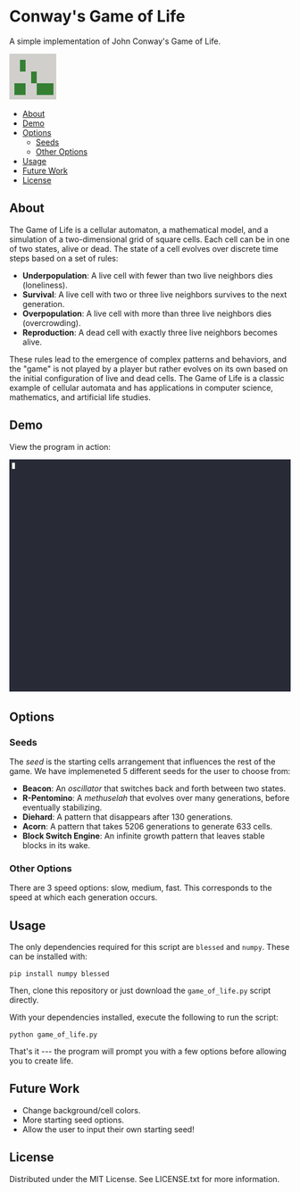 # Conway's Game of Life

A simple implementation of John Conway's Game of Life. 

![](images/acorn_seed.png)

- [About](#about)
- [Demo](#demo)
- [Options](#options)
	- [Seeds](#seeds)
	- [Other Options](#other-options)
- [Usage](#usage)
- [Future Work](#future-work)
- [License](#license)

## About

The Game of Life is a cellular automaton, a mathematical model, and a simulation of a two-dimensional grid of square cells. Each cell can be in one of two states, alive or dead. The state of a cell evolves over discrete time steps based on a set of rules:

- **Underpopulation**: A live cell with fewer than two live neighbors dies (loneliness).
- **Survival**: A live cell with two or three live neighbors survives to the next generation.
- **Overpopulation**: A live cell with more than three live neighbors dies (overcrowding).
- **Reproduction**: A dead cell with exactly three live neighbors becomes alive.

These rules lead to the emergence of complex patterns and behaviors, and the "game" is not played by a player but rather evolves on its own based on the initial configuration of live and dead cells. The Game of Life is a classic example of cellular automata and has applications in computer science, mathematics, and artificial life studies.

## Demo

View the program in action: 

![program demo](images/game-of-life-demo.gif)

## Options

### Seeds

The _seed_ is the starting cells arrangement that influences the rest of the game. We have implemeneted 5 different seeds for the user to choose from:

- **Beacon**: An *oscillator* that switches back and forth between two states. 
- **R-Pentomino**: A *methuselah* that evolves over many generations, before eventually stabilizing.
- **Diehard**: A pattern that disappears after 130 generations. 
- **Acorn**: A pattern that takes 5206 generations to generate 633 cells.
- **Block Switch Engine**: An infinite growth pattern that leaves stable blocks in its wake.

### Other Options

There are 3 speed options: slow, medium, fast. This corresponds to the speed at which each generation occurs. 

## Usage

The only dependencies required for this script are `blessed` and `numpy`. 
These can be installed with:

	pip install numpy blessed

Then, clone this repository or just download the `game_of_life.py` script directly.

With your dependencies installed, execute the following to run the script:

	python game_of_life.py

That's it --- the program will prompt you with a few options before allowing you to create life. 

## Future Work

- Change background/cell colors.
- More starting seed options.
- Allow the user to input their own starting seed!

## License 

Distributed under the MIT License. See LICENSE.txt for more information.